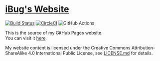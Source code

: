 # [iBug's Website][site]

[![Build Status](https://travis-ci.org/iBug/iBug-source.svg?branch=master)](https://travis-ci.org/iBug/iBug-source)
[![CircleCI](https://circleci.com/gh/iBug/iBug-source.svg?style=shield)](https://circleci.com/gh/iBug/iBug-source)
![GitHub Actions](https://github.com/iBug/iBug-source/workflows/build/badge.svg)

This is the source of my GitHub Pages website.  
You can visit it [here][site].

My website content is licensed under the Creative Commons Attribution-ShareAlike 4.0 International Public License, see [LICENSE.md](LICENSE.md) for details.

  [site]: https://ibug.io/

